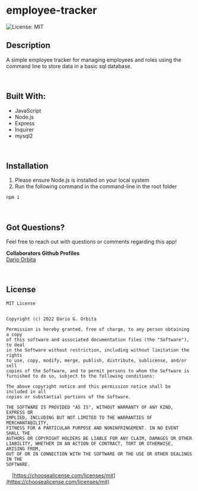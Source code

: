 # employee-tracker

![License: MIT](https://img.shields.io/badge/License-MIT-20A7FF.svg)

## **Description**
A simple employee tracker for managing employees and roles using the command line to store data in a basic sql database.

<br/>

## **Built With:**
  + JavaScript
  + Node.js
  + Express
  + Inquirer
  + mysql2

<br/>

## **Installation** 
1. Please ensure Node.js is installed on your local system
2. Run the following command in the command-line in the root folder 

```md
npm i
```

<br/>

## **Got Questions?**
Feel free to reach out with questions or comments regarding this app! 

**Collaborators Github Profiles** &nbsp;
<br/>
[Dario Orbita](https://github.com/DarioOrbita)<br/>


<br/>

## **License**
```
MIT License


Copyright (c) 2022 Dario G. Orbita

Permission is hereby granted, free of charge, to any person obtaining a copy
of this software and associated documentation files (the "Software"), to deal
in the Software without restriction, including without limitation the rights
to use, copy, modify, merge, publish, distribute, sublicense, and/or sell
copies of the Software, and to permit persons to whom the Software is
furnished to do so, subject to the following conditions:

The above copyright notice and this permission notice shall be included in all
copies or substantial portions of the Software.

THE SOFTWARE IS PROVIDED "AS IS", WITHOUT WARRANTY OF ANY KIND, EXPRESS OR
IMPLIED, INCLUDING BUT NOT LIMITED TO THE WARRANTIES OF MERCHANTABILITY,
FITNESS FOR A PARTICULAR PURPOSE AND NONINFRINGEMENT. IN NO EVENT SHALL THE
AUTHORS OR COPYRIGHT HOLDERS BE LIABLE FOR ANY CLAIM, DAMAGES OR OTHER
LIABILITY, WHETHER IN AN ACTION OF CONTRACT, TORT OR OTHERWISE, ARISING FROM,
OUT OF OR IN CONNECTION WITH THE SOFTWARE OR THE USE OR OTHER DEALINGS IN THE
SOFTWARE.
```

&nbsp;&nbsp;&nbsp; [https://choosealicense.com/licenses/mit](https://choosealicense.com/licenses/mit)